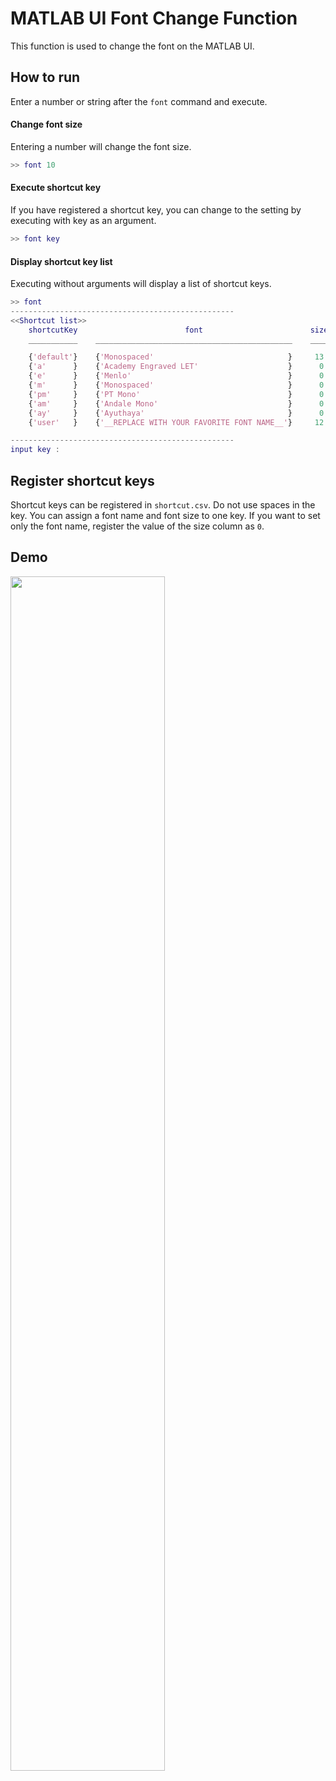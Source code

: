 # MATLAB UI Font Change Function

This function is used to change the font on the MATLAB UI.

## How to run

Enter a number or string after the `font` command and execute.

#### Change font size
  Entering a number will change the font size.
  ```matlab
  >> font 10
  ```
#### Execute shortcut key
  If you have registered a shortcut key, you can change to the setting by executing with key as an argument.
  ```matlab
  >> font key
  ````

#### Display shortcut key list
  Executing without arguments will display a list of shortcut keys.
  ```matlab
  >> font
  --------------------------------------------------
  <<Shortcut list>>
      shortcutKey                        font                        size
      ___________    ____________________________________________    ____
  
      {'default'}    {'Monospaced'                              }     13 
      {'a'      }    {'Academy Engraved LET'                    }      0 
      {'e'      }    {'Menlo'                                   }      0 
      {'m'      }    {'Monospaced'                              }      0 
      {'pm'     }    {'PT Mono'                                 }      0 
      {'am'     }    {'Andale Mono'                             }      0 
      {'ay'     }    {'Ayuthaya'                                }      0 
      {'user'   }    {'__REPLACE WITH YOUR FAVORITE FONT NAME__'}     12 
  
  --------------------------------------------------
  input key :
  ```

## Register shortcut keys
Shortcut keys can be registered in `shortcut.csv`. Do not use spaces in the key. You can assign a font name and font size to one key. If you want to set only the font name, register the value of the size column as `0`.


## Demo
<img src="https://github.com/user-attachments/assets/849f1fda-edf4-4d11-8fd6-3819497be8bc" width="70%">
